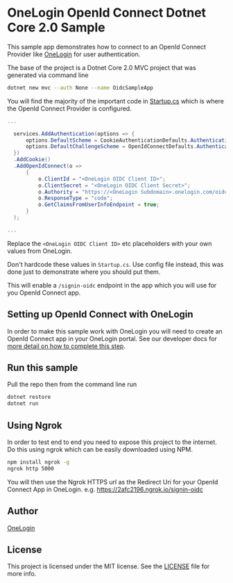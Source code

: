 OneLogin OpenId Connect Dotnet Core 2.0 Sample
==============================================

This sample app demonstrates how to connect to an OpenId Connect Provider like [OneLogin](https://www.onelogin.com)
for user authentication.

The base of the project is a Dotnet Core 2.0 MVC project that was generated via command line
```sh
dotnet new mvc --auth None --name OidcSampleApp
```

You will find the majority of the important code in [Startup.cs](Startup.cs) which is where the OpenId Connect Provider is configured.

```csharp
...

  services.AddAuthentication(options => {
      options.DefaultScheme = CookieAuthenticationDefaults.AuthenticationScheme;
      options.DefaultChallengeScheme = OpenIdConnectDefaults.AuthenticationScheme;
  })
  .AddCookie()
  .AddOpenIdConnect(o =>
      {
          o.ClientId = "<OneLogin OIDC Client ID>";
          o.ClientSecret = "<OneLogin OIDC Client Secret>";
          o.Authority = "https://<OneLogin Subdomain>.onelogin.com/oidc";
          o.ResponseType = "code";
          o.GetClaimsFromUserInfoEndpoint = true;
      }
  );

...
```

Replace the `<OneLogin OIDC Client ID>` etc placeholders with your own values from OneLogin.

Don't hardcode these values in `Startup.cs`. Use config file instead, this was done just
to demonstrate where you should put them.

This will enable a `/signin-oidc` endpoint in the app which you will use for you OpenId Connect app.

## Setting up OpenId Connect with OneLogin
In order to make this sample work with OneLogin you will need to create an OpenId Connect app in your OneLogin portal. See our developer docs for [more detail on how to complete this step](https://developers.onelogin.com/openid-connect).

## Run this sample
Pull the repo then from the command line run

```sh
dotnet restore
dotnet run
```

## Using Ngrok
In order to test end to end you need to expose this project to the internet.
Do this using ngrok which can be easily downloaded using NPM.

```sh
npm install ngrok -g
ngrok http 5000
```

You will then use the Ngrok HTTPS url as the Redirect Uri for your OpenId Connect
App in OneLogin. e.g. https://2afc2196.ngrok.io/signin-oidc


## Author

[OneLogin](onelogin.com)

## License

This project is licensed under the MIT license. See the [LICENSE](LICENSE) file for more info.
